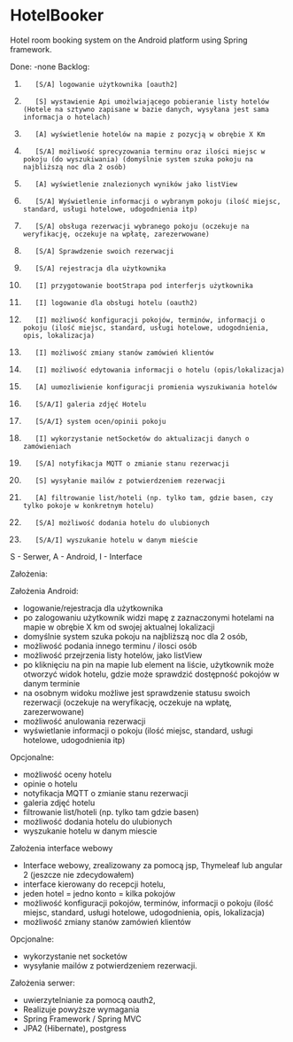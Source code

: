 # HotelBooker
Hotel room booking system on the Android platform using Spring framework.

Done:
-none
Backlog:
1.        [S/A] logowanie użytkownika [oauth2]
2.        [S] wystawienie Api umożlwiającego pobieranie listy hotelów (Hotele na sztywno zapisane w bazie danych, wysyłana jest sama informacja o hotelach)
3.        [A] wyświetlenie hotelów na mapie z pozycją w obrębie X Km
4.        [S/A] możliwość sprecyzowania terminu oraz ilości miejsc w pokoju (do wyszukiwania) (domyślnie system szuka pokoju na najbliższą noc dla 2 osób)
5.        [A] wyświetlenie znalezionych wyników jako listView
6.        [S/A] Wyświetlenie informacji o wybranym pokoju (ilość miejsc, standard, usługi hotelowe, udogodnienia itp)
7.        [S/A] obsługa rezerwacji wybranego pokoju (oczekuje na weryfikację, oczekuje na wpłatę, zarezerwowane)
8.        [S/A] Sprawdzenie swoich rezerwacji
9.        [S/A] rejestracja dla użytkownika
10.        [I] przygotowanie bootStrapa pod interferjs użytkownika
11.        [I] logowanie dla obsługi hotelu (oauth2)
11.        [I] możliwość konfiguracji pokojów, terminów, informacji o pokoju (ilość miejsc, standard, usługi hotelowe, udogodnienia, opis, lokalizacja)
12.        [I] możliwość zmiany stanów zamówień klientów
13.        [I] możliwość edytowania informacji o hotelu (opis/lokalizacja)
14.        [A] uumozliwienie konfiguracji promienia wyszukiwania hotelów
15.        [S/A/I] galeria zdjęć Hotelu
16.        [S/A/I} system ocen/opinii pokoju
17.        [I] wykorzystanie netSocketów do aktualizacji danych o zamówieniach
18.        [S/A] notyfikacja MQTT o zmianie stanu rezerwacji
19.        [S] wysyłanie mailów z potwierdzeniem rezerwacji
20.        [A] filtrowanie list/hoteli (np. tylko tam, gdzie basen, czy tylko pokoje w konkretnym hotelu)
21.        [S/A] możliwość dodania hotelu do ulubionych
22.        [S/A/I] wyszukanie hotelu w danym mieście


S - Serwer, A - Android, I - Interface




Założenia:

Założenia Android:
- logowanie/rejestracja dla użytkownika
- po zalogowaniu użytkownik widzi mapę z zaznaczonymi hotelami na mapie w obrębie X km od swojej aktualnej lokalizacji
- domyślnie system szuka pokoju na najbliższą noc dla 2 osób,
- możliwość podania innego terminu / ilosci osób
- możliwość przejrzenia listy hotelów, jako listView
- po kliknięciu na pin na mapie lub element na liście, użytkownik może otworzyć widok hotelu, gdzie może sprawdzić dostępność pokojów w danym terminie
- na osobnym widoku możliwe jest sprawdzenie statusu swoich rezerwacji (oczekuje na weryfikację, oczekuje na wpłatę, zarezerwowane)
- możliwość anulowania rezerwacji
- wyświetlanie informacji o pokoju (ilość miejsc, standard, usługi hotelowe, udogodnienia itp)

Opcjonalne:
- możliwość oceny hotelu
- opinie o hotelu
- notyfikacja MQTT o zmianie stanu rezerwacji
- galeria zdjęć hotelu
- filtrowanie list/hoteli (np. tylko tam gdzie basen)
- możliwość dodania hotelu do ulubionych
- wyszukanie hotelu w danym miescie

Założenia interface webowy
- Interface webowy, zrealizowany za pomocą jsp, Thymeleaf lub angular 2 (jeszcze nie zdecydowałem)
- interface kierowany do recepcji hotelu,
- jeden hotel = jedno konto = kilka pokojów
- możliwość konfiguracji pokojów, terminów, informacji o pokoju (ilość miejsc, standard, usługi hotelowe, udogodnienia, opis, lokalizacja)
- możliwość zmiany stanów zamówień klientów

Opcjonalne:
- wykorzystanie net socketów
- wysyłanie mailów z potwierdzeniem rezerwacji.

Założenia serwer:
- uwierzytelnianie za pomocą oauth2,
- Realizuje powyższe wymagania
- Spring Framework / Spring MVC
- JPA2 (Hibernate), postgress